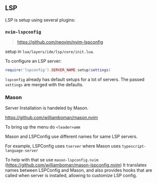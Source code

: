 ## LSP

LSP is setup using several plugins:


### `nvim-lspconfig`

> https://github.com/neovim/nvim-lspconfig

setup in `lua/layers/ide/lsp/core/init.lua`.

To configure an LSP server:

```lua
require('lspconfig').SERVER_NAME.setup(settings)
```

`lspconfig` already has default setups for a lot of servers.
The passed `settings` are merged with the defaults.


### Mason

Server Installation is handeled by Mason.

https://github.com/williamboman/mason.nvim

To bring up the menu do `<leader>amm`

Mason and LSPConfig use different names for same LSP servers.

For example, LSPConfig uses `tserver` where Mason uses `typescript-language-server`

To help with that se use `mason-lspconfig.nvim` (https://github.com/williamboman/mason-lspconfig.nvim)
It translates names between LSPConfig and Mason, and also provides hooks
that are called when server is installed, allowing to customize LSP config.
